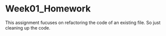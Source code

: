 # Week01_Homework
This assignment fucuses on refactoring the code of an existing file. So just cleaning up the code.

